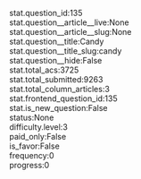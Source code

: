stat.question_id:135  
stat.question__article__live:None  
stat.question__article__slug:None  
stat.question__title:Candy  
stat.question__title_slug:candy  
stat.question__hide:False  
stat.total_acs:3725  
stat.total_submitted:9263  
stat.total_column_articles:3  
stat.frontend_question_id:135  
stat.is_new_question:False  
status:None  
difficulty.level:3  
paid_only:False  
is_favor:False  
frequency:0  
progress:0  
